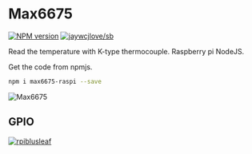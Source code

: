 # Max6675

[![NPM version](https://img.shields.io/npm/v/max6675-raspi.svg)](https://www.npmjs.com/package/max6675-raspi) [![jaywcjlove/sb](https://jaywcjlove.github.io/sb/lang/chinese.svg)](README.cn.md)

Read the temperature with K-type thermocouple. Raspberry pi NodeJS.

Get the code from npmjs.

```sh
npm i max6675-raspi --save
```

![Max6675](https://github.com/bubao/Max6675-Raspberry-pi-nodejs/raw/master/imgs/Max6675.png)

## GPIO

[![rpiblusleaf](https://raw.githubusercontent.com/splitbrain/rpibplusleaf/master/rpiblusleaf.png)](https://github.com/splitbrain/rpibplusleaf)
